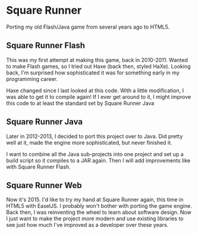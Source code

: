 # Square Runner
Porting my old Flash/Java game from several years ago to HTML5.

## Square Runner Flash

This was my first attempt at making this game, back in 2010-2011. Wanted to make Flash games, so I tried out Haxe (back then, styled HaXe). Looking back, I'm surprised how sophisticated it was for something early in my programming career.

Haxe changed since I last looked at this code. With a little modification, I was able to get it to compile again! If I ever get around to it, I might improve this code to at least the standard set by Square Runner Java

## Square Runner Java

Later in 2012-2013, I decided to port this project over to Java. Did pretty well at it, made the engine more sophisticated, but never finished it.

I want to combine all the Java sub-projects into one project and set up a build script so it compiles to a JAR again. Then I will add improvements like with Square Runner Flash.

## Square Runner Web

Now it's 2015. I'd like to try my hand at Square Runner again, this time in HTML5 with EaselJS. I probably won't bother with porting the game engine. Back then, I was reinventing the wheel to learn about software design. Now I just want to make the project more modern and use existing libraries to see just how much I've improved as a developer over these years.
